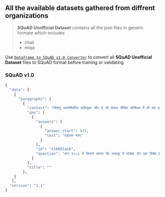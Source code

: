 ## All the available datasets gathered from diffrent organizations

> **SQuAD Unofficial Dataset** contains all the json files in generic formate which includes
    <ul>
        <li>chaii</li>
        <li>mlqa</li>
    </ul>

Use [`Dataframe to SQuAD v1.0 Converter`](https://github.com/Bhavik-Ardeshna/Native_Linguistic_Model-Question_Answering_Syster_using_Transformers_and_SQuAD/blob/main/Notebooks/Dataframe_To_SQuAD.ipynb) to convert all **SQuAD Unofficial Dataset** files to SQuAD format before training or validating


### SQuAD v1.0 

```python
{
  "data": [
    {
      "paragraphs": [
        {
          "context": "विषाणु अकोशिकीय अतिसूक्ष्म जीव हैं जो केवल जीवित कोशिका में ही वंश वृद्धि कर सकते हैं।[1] ये नाभिकीय अम्ल और प्रोटीन से मिलकर गठित होते हैं, शरीर के बाहर तो ये मृत-समान होते हैं परंतु शरीर के अंदर जीवित हो जाते हैं। इन्हे क्रिस्टल के रूप में इकट्ठा किया जा सकता है। एक विषाणु बिना किसी सजीव माध्यम के पुनरुत्पादन नहीं कर सकता है। यह सैकड़ों वर्षों तक सुशुप्तावस्था में रह सकता है और जब भी एक जीवित मध्यम या धारक के संपर्क में आता है उस जीव की कोशिका को भेद कर आच्छादित कर देता है और जीव बीमार हो जाता है। एक बार जब विषाणु जीवित कोशिका में प्रवेश कर जाता है, वह कोशिका के मूल आरएनए एवं डीएनए की जेनेटिक संरचना को अपनी जेनेटिक सूचना से बदल देता है और संक्रमित कोशिका अपने जैसे संक्रमित कोशिकाओं का पुनरुत्पादन शुरू कर देती है।\nविषाणु का अंग्रेजी शब्द वाइरस का शाब्दिक अर्थ विष होता है। सर्वप्रथम सन १७९६ में डाक्टर एडवर्ड जेनर ने पता लगाया कि चेचक, विषाणु के कारण होता है। उन्होंने चेचक के टीके का आविष्कार भी किया। इसके बाद सन १८८६ में एडोल्फ मेयर ने बताया कि तम्बाकू में मोजेक रोग एक विशेष प्रकार के वाइरस के द्वारा होता है। रूसी वनस्पति शास्त्री इवानोवस्की ने भी १८९२ में तम्बाकू में होने वाले मोजेक रोग का अध्ययन करते समय विषाणु के अस्तित्व का पता लगाया। बेजेर्निक और बोर ने भी तम्बाकू के पत्ते पर इसका प्रभाव देखा और उसका नाम टोबेको मोजेक रखा। मोजेक शब्द रखने का कारण इनका मोजेक के समान तम्बाकू के पत्ते पर चिन्ह पाया जाना था। इस चिन्ह को देखकर इस विशेष विषाणु का नाम उन्होंने टोबेको मोजेक वाइरस रखा।[2]\nविषाणु लाभप्रद एवं हानिकारक दोनों प्रकार के होते हैं। जीवाणुभोजी विषाणु एक लाभप्रद विषाणु है, यह हैजा, पेचिश, टायफायड आदि रोग उत्पन्न करने वाले जीवाणुओं को नष्ट कर मानव की रोगों से रक्षा करता है। कुछ विषाणु पौधे या जन्तुओं में रोग उत्पन्न करते हैं एवं हानिप्रद होते हैं। एचआईवी, इन्फ्लूएन्जा वाइरस, पोलियो वाइरस रोग उत्पन्न करने वाले प्रमुख विषाणु हैं। सम्पर्क द्वारा, वायु द्वारा, भोजन एवं जल द्वारा तथा कीटों द्वारा विषाणुओं का संचरण होता है परन्तु विशिष्ट प्रकार के विषाणु विशिष्ट विधियों द्वारा संचरण करते हैं।\n\"वायरस कोशिका के बाहर तो मरे हुए ऱहते है लेकिन जब ये कोशिका मैंं प्रवेश करते है तो इनका जीवन चक्र प्रारम्भ होने लगता है \"by siddharth lodha ratlai.\n सन्दर्भ \n\nश्रेणी:विषाणु\nश्रेणी:सूक्ष्मजैविकी\nश्रेणी:हिन्दी विकि डीवीडी परियोजना",
          "qas": [
            {
              "answers": [
                {
                  "answer_start": 935,
                  "text": "एडोल्फ मेयर"
                }
              ],
              "id": "416091aeb",
              "question": "सन १८८६ में किसने बताया कि तम्बाकू में मोजेक रोग एक विशेष प्रकार के वाइरस के द्वारा होता है?"
            }
          ],
          "title": ""
        },
    }
   ],
  "version": "1.1"
}
````